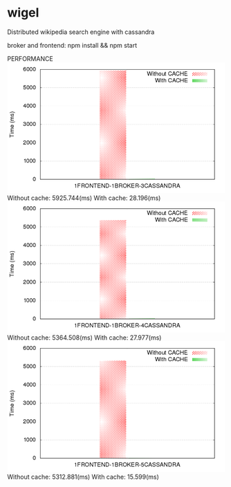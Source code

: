 # wigel
Distributed wikipedia search engine with cassandra

broker and frontend: npm install && npm start

PERFORMANCE
![Alt text](./1FND-1BRK-3CAS.png?raw=true "1FND-1BRK-3CAS")
Without cache: 5925.744(ms)
With cache: 28.196(ms)
![Alt text](./1FND-1BRK-4CAS.png?raw=true "1FND-1BRK-4CAS")
Without cache: 5364.508(ms)
With cache: 27.977(ms)
![Alt text](./1FND-1BRK-5CAS.png?raw=true "1FND-1BRK-5CAS")
Without cache: 5312.881(ms)
With cache: 15.599(ms)


